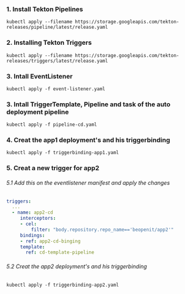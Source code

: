 ### 1. Install Tekton Pipelines
    kubectl apply --filename https://storage.googleapis.com/tekton-releases/pipeline/latest/release.yaml

### 2. Installing Tekton Triggers
    kubectl apply --filename https://storage.googleapis.com/tekton-releases/triggers/latest/release.yaml

### 3. Intall EventListener
    kubectl apply -f event-listener.yaml

### 3. Intall TriggerTemplate, Pipeline and task of the auto deployment pipeline
    kubectl apply -f pipeline-cd.yaml
    
### 4. Creat the app1 deployment's and his triggerbinding
    kubectl apply -f triggerbinding-app1.yaml
    
### 5. Creat a new trigger for app2
###### 5.1 Add this on the eventlistener manifest and apply the changes

```yaml
triggers:
  ...
  - name: app2-cd
     interceptors:
     - cel:
         filter: "body.repository.repo_name=='beopenit/app2'"
     bindings:
     - ref: app2-cd-binging
     template:
       ref: cd-template-pipeline
```    
###### 5.2 Creat the app2 deployment's and his triggerbinding
    kubectl apply -f triggerbinding-app2.yaml

